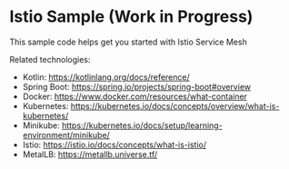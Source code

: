 Istio Sample (Work in Progress)
==================================================

This sample code helps get you started with Istio Service Mesh

Related technologies: 

* Kotlin: https://kotlinlang.org/docs/reference/
* Spring Boot: https://spring.io/projects/spring-boot#overview
* Docker: https://www.docker.com/resources/what-container
* Kubernetes: https://kubernetes.io/docs/concepts/overview/what-is-kubernetes/
* Minikube: https://kubernetes.io/docs/setup/learning-environment/minikube/
* Istio: https://istio.io/docs/concepts/what-is-istio/
* MetalLB: https://metallb.universe.tf/
